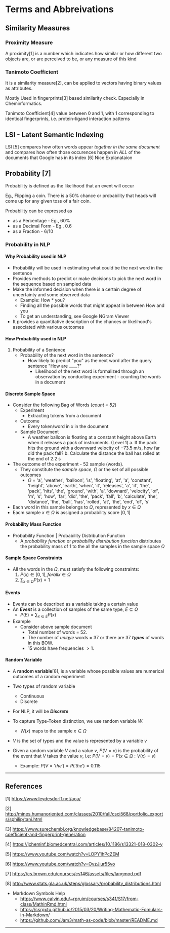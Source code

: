 # Terms and Abbreivations

## Similarity Measures

### Proximity Measure

A proximity[1] is a number which indicates how similar or how different two objects are, or are perceived to be, or any measure of this kind

### Tanimoto Coefficient

It is a similarity measure[2], can be applied to vectors having binary values as attributes.

Mostly Used in fingerprints[3] based similarity check. Especially in Cheminformatics.

Tanimoto Coefficient[4] value between 0 and 1, with 1 corresponding to identical fingerprints, i.e. protein–ligand interaction patterns

## LSI - Latent Semantic Indexing

LSI [5] compares how often words appear _together in the same document_ and compares how often those occurences happen in _ALL_ of the documents that Google has in its index
[6] Nice Explanataion

## Probability [7]

Probability is defined as the likelihood that an event will occur

Eg., Flipping a coin. There is a 50% chance or probability that heads will come up for any given toss of a fair coin.

Probability can be expressed as

- as a Percentage - Eg., 60%
- as a Decimal Form - Eg., 0.6
- as a Fraction - 6/10

### Probability in NLP

#### Why Probability used in NLP

- Probability will be used in estimating what could be the next word in the sentence
- Provides methods to predict or make decisions to pick the next word in the sequence based on sampled data
- Make the informed decision when there is a certain degree of uncertainty and some observed data
  - Example: How * you?
  - Finding all the possible words that might appeat in between How and you
  - To get an understanding, see Google NGram Viewer
- It provides a quantitative description of the chances or likelihood's associated with various outcomes

#### How Probability used in NLP

1. Probability of a Sentence
    - Probability of the next word in the sentence?
        - How likely to predict "you" as the next word after the query sentence "How are ____?"
            - Likelihood of the next word is formalized through an observation by conducting experiment - counting the words in a document

#### Discrete Sample Space

- Consider the following Bag of Words (_count = 52_)
  - Experiment
    - Extracting tokens from a document
  - Outcome
    - Every token/word in _x_ in the document
  - Sample Document
    - A weather balloon is floating at a constant height above Earth when it releases a pack of instruments. (Level 1) a. If the pack hits the ground with a downward velocity of −73.5 m/s, how far did the pack fall? b. Calculate the distance the ball has rolled at the end of 2.2 s 
- The outcome of the experiment - 52 sample (words).
  - They constitute the _sample space_, $\Omega$ or the set of all possible outcomes
    - $\Omega$ = 'a', 'weather', 'balloon', 'is', 'floating', 'at', 'a', 'constant', 'height', 'above', 'earth', 'when', 'it', 'releases', 'a', 'if', 'the', 'pack', 'hits', 'the', 'ground', 'with', 'a', 'downard', 'velocity', 'of', 'm', 's', 'how', 'far', 'did', 'the', 'pack', 'fall', 'b', 'calculate', 'the', 'distance', 'the', 'ball', 'has', 'rolled', 'at', 'the', 'end', 'of', 's'
- Each word in this sample belongs to $\Omega$, represented by $x \in \Omega$
- Eacm sample $x \in \Omega$ is assigned a probability score $[ 0, 1 ]$

#### Probability Mass Function

- Probability Function | Probability Distribution Function
  - A _probability function_ or _probability distribution function_ distributes the probability mass of $1$ to the all the samples in the sample space $\Omega$

#### Sample Space Constraints

- All the words in the $\Omega$, must satisfy the following constraints:
  1. $P(x) \in [0,1], for all x \in \Omega$
  2. $\sum_{x \in \Omega} P(x) = 1$

#### Events

- Events can be described as a variable taking a certain value
- An __*Event*__ is a collection of samples of the same type, $E \subseteq \Omega$
  - $P(E) = \sum_{x \in E} P(x)$
- Example
  - Consider above sample document
    - Total number of words = 52.
    - The number of _uniqye_ words = 37 or there are 37 __*types*__ of words in this BOW.
    - 15 words have frequencies $> 1$.

#### Random Variable

- A __random variable__[8], is a variable whose possible values are numerical outcomes of a random experiment
- Two types of random variable
  - Continuous
  - Discrete
- For NLP, it will be __*Discrete*__

- To capture Type-Token distinction, we use random variable $W$.
  - $W(x)$ maps to the sample $x \in \Omega$
- $V$ is the set of types and the value is represented by a variable $v$
- Given a random variable $V$ and a value $v$, $P(V = v)$ is the probability of the event that $V$ takes the value $v$, i.e: $P(V = v) = P(x \in \Omega: V(x) = v)$
  - Example: $P(V = 'the') = P('the') = 0.115$

----

## References

[1] <https://www.leydesdorff.net/aca/>

[2] <http://mines.humanoriented.com/classes/2010/fall/csci568/portfolio_exports/sphilip/tani.html>

[3] <https://www.surechembl.org/knowledgebase/84207-tanimoto-coefficient-and-fingerprint-generation>

[4] <https://jcheminf.biomedcentral.com/articles/10.1186/s13321-018-0302-y>

[5] <https://www.youtube.com/watch?v=LOPY1hPcZEM>

[6] <https://www.youtube.com/watch?v=OvzJiur55vo>

[7] <https://cs.brown.edu/courses/cs146/assets/files/langmod.pdf>

[8] http://www.stats.gla.ac.uk/steps/glossary/probability_distributions.html

- Markdown Symbols Help
  - <https://www.calvin.edu/~rpruim/courses/s341/S17/from-class/MathinRmd.html>
  - <https://csrgxtu.github.io/2015/03/20/Writing-Mathematic-Fomulars-in-Markdown/>
  - <https://github.com/Jam3/math-as-code/blob/master/README.md>

----
